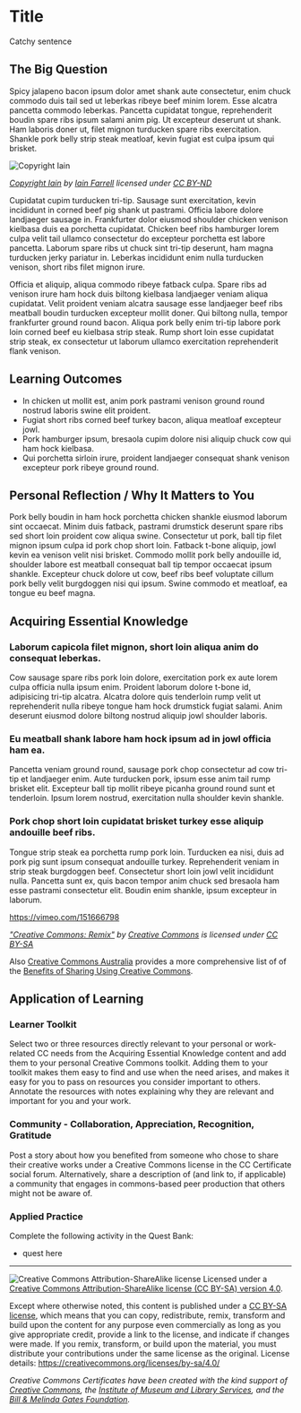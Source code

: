 # Title

Catchy sentence

## The Big Question

Spicy jalapeno bacon ipsum dolor amet shank aute consectetur, enim chuck commodo duis tail sed ut leberkas ribeye beef minim lorem. Esse alcatra pancetta commodo leberkas. Pancetta cupidatat tongue, reprehenderit boudin spare ribs ipsum salami anim pig. Ut excepteur deserunt ut shank. Ham laboris doner ut, filet mignon turducken spare ribs exercitation. Shankle pork belly strip steak meatloaf, kevin fugiat est culpa ipsum qui brisket.


![Copyright Iain](https://github.com/creativecommons/cc-cert-core/blob/master/images/module/filename.jpg "Copyright Iain")

*[Copyright Iain](https://www.flickr.com/photos/iain/4804390638/) by [Iain Farrell](https://www.flickr.com/photos/iain/) licensed under [CC BY-ND](https://creativecommons.org/licenses/by-nd/2.0/)*


Cupidatat cupim turducken tri-tip. Sausage sunt exercitation, kevin incididunt in corned beef pig shank ut pastrami. Officia labore dolore landjaeger sausage in. Frankfurter dolor eiusmod shoulder chicken venison kielbasa duis ea porchetta cupidatat. Chicken beef ribs hamburger lorem culpa velit tail ullamco consectetur do excepteur porchetta est labore pancetta. Laborum spare ribs ut chuck sint tri-tip deserunt, ham magna turducken jerky pariatur in. Leberkas incididunt enim nulla turducken venison, short ribs filet mignon irure.

Officia et aliquip, aliqua commodo ribeye fatback culpa. Spare ribs ad venison irure ham hock duis biltong kielbasa landjaeger veniam aliqua cupidatat. Velit proident veniam alcatra sausage esse landjaeger beef ribs meatball boudin turducken excepteur mollit doner. Qui biltong nulla, tempor frankfurter ground round bacon. Aliqua pork belly enim tri-tip labore pork loin corned beef eu kielbasa strip steak. Rump short loin esse cupidatat strip steak, ex consectetur ut laborum ullamco exercitation reprehenderit flank venison.

## Learning Outcomes

* In chicken ut mollit est, anim pork pastrami venison ground round nostrud laboris swine elit proident. 
* Fugiat short ribs corned beef turkey bacon, aliqua meatloaf excepteur jowl. 
* Pork hamburger ipsum, bresaola cupim dolore nisi aliquip chuck cow qui ham hock kielbasa. 
* Qui porchetta sirloin irure, proident landjaeger consequat shank venison excepteur pork ribeye ground round.

## Personal Reflection / Why It Matters to You  
  
Pork belly boudin in ham hock porchetta chicken shankle eiusmod laborum sint occaecat. Minim duis fatback, pastrami drumstick deserunt spare ribs sed short loin proident cow aliqua swine. Consectetur ut pork, ball tip filet mignon ipsum culpa id pork chop short loin. Fatback t-bone aliquip, jowl kevin ea venison velit nisi brisket. Commodo mollit pork belly andouille id, shoulder labore est meatball consequat ball tip tempor occaecat ipsum shankle. Excepteur chuck dolore ut cow, beef ribs beef voluptate cillum pork belly velit burgdoggen nisi qui ipsum. Swine commodo et meatloaf, ea tongue eu beef magna.


## Acquiring Essential Knowledge 

### Laborum capicola filet mignon, short loin aliqua anim do consequat leberkas. 

Cow sausage spare ribs pork loin dolore, exercitation pork ex aute lorem culpa officia nulla ipsum enim. Proident laborum dolore t-bone id, adipisicing tri-tip alcatra. Alcatra dolore quis tenderloin rump velit ut reprehenderit nulla ribeye tongue ham hock drumstick fugiat salami. Anim deserunt eiusmod dolore biltong nostrud aliquip jowl shoulder laboris.

### Eu meatball shank labore ham hock ipsum ad in jowl officia ham ea. 

Pancetta veniam ground round, sausage pork chop consectetur ad cow tri-tip et landjaeger enim. Aute turducken pork, ipsum esse anim tail rump brisket elit. Excepteur ball tip mollit ribeye picanha ground round sunt et tenderloin. Ipsum lorem nostrud, exercitation nulla shoulder kevin shankle.



### Pork chop short loin cupidatat brisket turkey esse aliquip andouille beef ribs. 

Tongue strip steak ea porchetta rump pork loin. Turducken ea nisi, duis ad pork pig sunt ipsum consequat andouille turkey. Reprehenderit veniam in strip steak burgdoggen beef. Consectetur short loin jowl velit incididunt nulla. Pancetta sunt ex, quis bacon tempor anim chuck sed bresaola ham esse pastrami consectetur elit. Boudin enim shankle, ipsum excepteur in laborum.

https://vimeo.com/151666798

*["Creative Commons: Remix"](https://vimeo.com/151666798) by [Creative Commons](https://vimeo.com/creativecommonsvideos) is licensed under [CC BY-SA](https://creativecommons.org/licenses/by-sa/3.0)*

Also [Creative Commons Australia](http://creativecommons.org.au) provides a more comprehensive list of of the [Benefits of Sharing Using Creative Commons](http://creativecommons.org.au/content/Benefits_of_CC_08.pdf).


## Application of Learning

### Learner Toolkit
Select two or three resources directly relevant to your personal or work-related CC needs from the Acquiring Essential Knowledge content and add them to your personal Creative Commons toolkit. Adding them to your toolkit makes them easy to find and use when the need arises, and makes it easy for you to pass on resources you consider important to others. Annotate the resources with notes explaining why they are relevant and important for you and your work.

### Community - Collaboration, Appreciation, Recognition, Gratitude
Post a story about how you benefited from someone who chose to share their creative works under a Creative Commons license in the CC Certificate social forum. Alternatively, share a description of (and link to, if applicable) a community that engages in commons-based peer production that others might not be aware of.

### Applied Practice

Complete the following activity in the Quest Bank:

* quest here

----

![Creative Commons Attribution-ShareAlike license](https://github.com/creativecommons/cc-cert-gov/blob/master/images/cc-by-sa-88x31.png "CC BY-SA")
Licensed under a [Creative Commons Attribution-ShareAlike license (CC BY-SA) version 4.0](https://creativecommons.org/licenses/by-sa/4.0/).

Except where otherwise noted, this content is published under a [CC BY-SA license](https://creativecommons.org/licenses/by-sa/4.0/), which means that you can copy, redistribute, remix, transform and build upon the content for any purpose even commercially as long as you give appropriate credit, provide a link to the license, and indicate if changes were made. If you remix, transform, or build upon the material, you must distribute your contributions under the same license as the original.
License details: https://creativecommons.org/licenses/by-sa/4.0/

*Creative Commons Certificates have been created with the kind support of [Creative Commons](http://creativecommons.org/), the [Institute of Museum and Library Services](https://www.imls.gov/), and the [Bill &amp; Melinda Gates Foundation](http://www.gatesfoundation.org/).*

